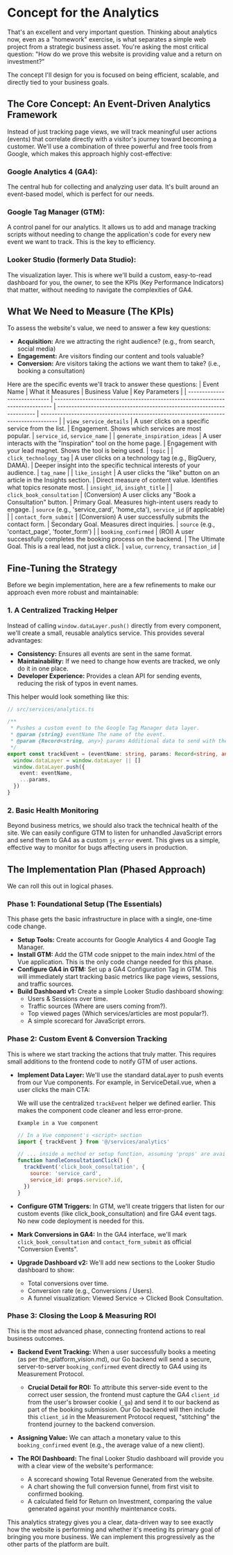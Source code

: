 # Concept for the Analytics

That's an excellent and very important question. Thinking about analytics now, even as a "homework" exercise, is what separates a simple web project from a strategic business asset. You're asking the most critical question: "How do we prove this website is providing value and a return on investment?"

The concept I'll design for you is focused on being efficient, scalable, and directly tied to your business goals.

## The Core Concept: An Event-Driven Analytics Framework

Instead of just tracking page views, we will track meaningful user actions (events) that correlate directly with a visitor's journey toward becoming a customer. We'll use a combination of three powerful and free tools from Google, which makes this approach highly cost-effective:

### **Google Analytics 4 (GA4):**

The central hub for collecting and analyzing user data. It's built around an event-based model, which is perfect for our needs.

### **Google Tag Manager (GTM):**

A control panel for our analytics. It allows us to add and manage tracking scripts without needing to change the application's code for every new event we want to track. This is the key to efficiency.

### **Looker Studio (formerly Data Studio):**

The visualization layer. This is where we'll build a custom, easy-to-read dashboard for you, the owner, to see the KPIs (Key Performance Indicators) that matter, without needing to navigate the complexities of GA4.

## What We Need to Measure (The KPIs)

To assess the website's value, we need to answer a few key questions:

- **Acquisition:** Are we attracting the right audience? (e.g., from search, social media)
- **Engagement:** Are visitors finding our content and tools valuable?
- **Conversion:** Are visitors taking the actions we want them to take? (i.e., booking a consultation)

Here are the specific events we'll track to answer these questions:
| Event Name | What it Measures | Business Value | Key Parameters |
| ---------------------------- | ----------------------------------------------------------------------------- | ---------------------------------------------------------------------- | ------------------------------------------------------------------------------------ |
| `view_service_details` | A user clicks on a specific service from the list. | Engagement. Shows which services are most popular. | `service_id`, `service_name` |
| `generate_inspiration_ideas` | A user interacts with the "Inspiration" tool on the home page. | Engagement with your lead magnet. Shows the tool is being used. | `topic` |
| `click_technology_tag` | A user clicks on a technology tag (e.g., BigQuery, DAMA). | Deeper insight into the specific technical interests of your audience. | `tag_name` |
| `like_insight` | A user clicks the "like" button on an article in the Insights section. | Direct measure of content value. Identifies what topics resonate most. | `insight_id`, `insight_title` |
| `click_book_consultation` | (Conversion) A user clicks any "Book a Consultation" button. | Primary Goal. Measures high-intent users ready to engage. | `source` (e.g., 'service_card', 'home_cta'), `service_id` (if applicable) |
| `contact_form_submit` | (Conversion) A user successfully submits the contact form. | Secondary Goal. Measures direct inquiries. | `source` (e.g., 'contact_page', 'footer_form') |
| `booking_confirmed` | (ROI) A user successfully completes the booking process on the backend. | The Ultimate Goal. This is a real lead, not just a click. | `value`, `currency`, `transaction_id` |

## Fine-Tuning the Strategy

Before we begin implementation, here are a few refinements to make our approach even more robust and maintainable:

### 1. A Centralized Tracking Helper

Instead of calling `window.dataLayer.push()` directly from every component, we'll create a small, reusable analytics service. This provides several advantages:

- **Consistency:** Ensures all events are sent in the same format.
- **Maintainability:** If we need to change how events are tracked, we only do it in one place.
- **Developer Experience:** Provides a clean API for sending events, reducing the risk of typos in event names.

This helper would look something like this:

```typescript
// src/services/analytics.ts

/**
 * Pushes a custom event to the Google Tag Manager data layer.
 * @param {string} eventName The name of the event.
 * @param {Record<string, any>} params Additional data to send with the event.
 */
export const trackEvent = (eventName: string, params: Record<string, any> = {}) => {
  window.dataLayer = window.dataLayer || []
  window.dataLayer.push({
    event: eventName,
    ...params,
  })
}
```

### 2. Basic Health Monitoring

Beyond business metrics, we should also track the technical health of the site. We can easily configure GTM to listen for unhandled JavaScript errors and send them to GA4 as a custom `js_error` event. This gives us a simple, effective way to monitor for bugs affecting users in production.

## The Implementation Plan (Phased Approach)

We can roll this out in logical phases.

### Phase 1: Foundational Setup (The Essentials)

This phase gets the basic infrastructure in place with a single, one-time code change.

- **Setup Tools:** Create accounts for Google Analytics 4 and Google Tag Manager.
- **Install GTM:** Add the GTM code snippet to the main index.html of the Vue application. This is the only code change needed for this phase.
- **Configure GA4 in GTM:** Set up a GA4 Configuration Tag in GTM. This will immediately start tracking basic metrics like page views, sessions, and traffic sources.
- **Build Dashboard v1:** Create a simple Looker Studio dashboard showing:
  - Users & Sessions over time.
  - Traffic sources (Where are users coming from?).
  - Top viewed pages (Which services/articles are most popular?).
  - A simple scorecard for JavaScript errors.

### Phase 2: Custom Event & Conversion Tracking

This is where we start tracking the actions that truly matter. This requires small additions to the frontend code to notify GTM of user actions.

- **Implement Data Layer:** We'll use the standard dataLayer to push events from our Vue components. For example, in ServiceDetail.vue, when a user clicks the main CTA:

  We will use the centralized `trackEvent` helper we defined earlier. This makes the component code cleaner and less error-prone.

  `Example in a Vue component`

  ```javascript
  // In a Vue component's <script> section
  import { trackEvent } from '@/services/analytics'

  // ... inside a method or setup function, assuming 'props' are available
  function handleConsultationClick() {
    trackEvent('click_book_consultation', {
      source: 'service_card',
      service_id: props.service?.id,
    })
  }
  ```

- **Configure GTM Triggers:** In GTM, we'll create triggers that listen for our custom events (like click_book_consultation) and fire GA4 event tags. No new code deployment is needed for this.

- **Mark Conversions in GA4:** In the GA4 interface, we'll mark `click_book_consultation` and `contact_form_submit` as official "Conversion Events".

- **Upgrade Dashboard v2:** We'll add new sections to the Looker Studio dashboard to show:
  - Total conversions over time.
  - Conversion rate (e.g., Conversions / Users).
  - A funnel visualization: Viewed Service -> Clicked Book Consultation.

### Phase 3: Closing the Loop & Measuring ROI

This is the most advanced phase, connecting frontend actions to real business outcomes.

- **Backend Event Tracking:** When a user successfully books a meeting (as per the_platform_vision.md), our Go backend will send a secure, server-to-server `booking_confirmed` event directly to GA4 using its Measurement Protocol.
  - **Crucial Detail for ROI:** To attribute this server-side event to the correct user session, the frontend must capture the GA4 `client_id` from the user's browser cookie (`_ga`) and send it to our backend as part of the booking submission. Our Go backend will then include this `client_id` in the Measurement Protocol request, "stitching" the frontend journey to the backend conversion.

- **Assigning Value:** We can attach a monetary value to this `booking_confirmed` event (e.g., the average value of a new client).
- **The ROI Dashboard:** The final Looker Studio dashboard will provide you with a clear view of the website's performance:
  - A scorecard showing Total Revenue Generated from the website.
  - A chart showing the full conversion funnel, from first visit to confirmed booking.
  - A calculated field for Return on Investment, comparing the value generated against your monthly maintenance costs.

This analytics strategy gives you a clear, data-driven way to see exactly how the website is performing and whether it's meeting its primary goal of bringing you more business. We can implement this progressively as the other parts of the platform are built.
